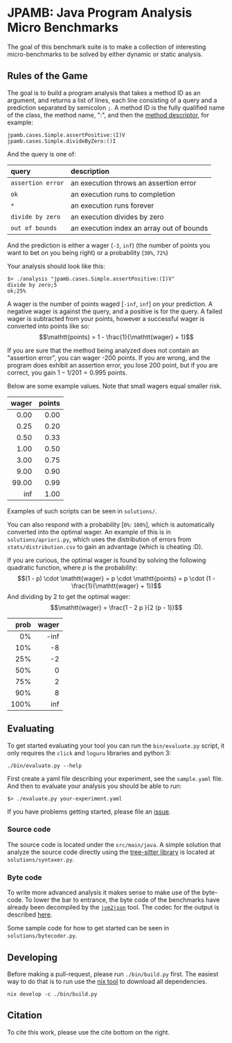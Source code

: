 # JPAMB: Java Program Analysis Micro Benchmarks

The goal of this benchmark suite is to make a collection of interesting
micro-benchmarks to be solved by either dynamic or static analysis.

## Rules of the Game

The goal is to build a program analysis that takes a method ID as an argument, and 
returns a list of lines, each line consisting of a query and a prediction separated by semicolon `;`.
A method ID is the fully qualified name of the class, the method name, ":", and 
then the [method descriptor](https://docs.oracle.com/javase/specs/jvms/se22/html/jvms-4.html#jvms-4.3.3), 
for example:
```
jpamb.cases.Simple.assertPositive:(I)V
jpamb.cases.Simple.divideByZero:()I 
```

And the query is one of: 

| query              | description                               |
| :-----             | :-----                                    |
| `assertion error`  | an execution throws an assertion error    |
| `ok`               | an execution runs to completion           | 
| `*`                | an execution runs forever                 | 
| `divide by zero`   | an execution divides by zero              | 
| `out of bounds`    | an execution index an array out of bounds | 

And the prediction is either a wager (`-3`, `inf`) (the number of points you 
want to bet on you being right) or a probability (`30%`, `72%`)

Your analysis should look like this:

```shell
$> ./analysis "jpamb.cases.Simple.assertPositive:(I)V" 
divide by zero;5 
ok;25%
```

A wager is the number of points waged [`-inf`, `inf`] on your prediction. A negative wager is against the query, and 
a positive is for the query. A failed wager is subtracted from your points, however 
a successful wager is converted into points like so:
$$\mathtt{points} = 1 - \frac{1}{\mathtt{wager} + 1}$$

If you are sure that the method being analyzed does not contain an "assertion error", 
you can wager -200 points. If you are wrong, and the program does exhibit an assertion error, 
you lose 200 point, but if you are correct, you gain $1 - 1 / 201 = 0.995$ points.

Below are some example values. Note that small wagers equal smaller risk.

|  wager | points |
|   ---: |    ---:|
|   0.00 |   0.00 |
|   0.25 |   0.20 |
|   0.50 |   0.33 |
|   1.00 |   0.50 | 
|   3.00 |   0.75 | 
|   9.00 |   0.90 | 
|  99.00 |   0.99 | 
|    inf |   1.00 | 

Examples of such scripts can be seen in `solutions/`.

You can also respond with a probability [`0%`: `100%`], which is automatically converted into 
the optimal wager. An example of this is in `solutions/apriori.py`, which uses the distribution 
of errors from `stats/distribution.csv` to gain an advantage (which is cheating :D).

If you are curious, the optimal wager is found by solving the following quadratic function, where $p$ is the probability:
$$(1 - p) \cdot \mathtt{wager} = p \cdot \mathtt{points} = p \cdot (1 - \frac{1}{\mathtt{wager} + 1})$$
And dividing by 2 to get the optimal wager:
$$\mathtt{wager} = \frac{1 - 2 p }{2 (p - 1)}$$

|   prob |  wager |
|   ---: |    ---:|
|     0% |   -inf |
|    10% |     -8 |
|    25% |     -2 |
|    50% |      0 |
|    75% |      2 |
|    90% |      8 |
|   100% |    inf | 

## Evaluating

To get started evaluating your tool you can run the `bin/evaluate.py` script, it only requires 
the `click` and `loguru` libraries and python 3:

```shell
./bin/evaluate.py --help
```

First create a yaml file describing your experiment, see the `sample.yaml` file.
And then to evaluate your analysis you should be able to run:
```shell
$> ./evaluate.py your-experiment.yaml
```

If you have problems getting started, please file an [issue](https://github.com/kalhauge/jpamb/issues).

### Source code

The source code is located under the `src/main/java`. 
A simple solution that analyze the source code directly using the [tree-sitter
library](https://tree-sitter.github.io/tree-sitter/) is located at
`solutions/syntaxer.py`.

### Byte code

To write more advanced analysis it makes sense to make use of the byte-code. To
lower the bar to entrance, the byte code of the benchmarks have already been decompiled by the 
[`jvm2json`](https://github.com/kalhauge/jvm2json) tool. 
The codec for the output is described [here](https://github.com/kalhauge/jvm2json/blob/main/CODEC.txt).

Some sample code for how to get started can be seen in `solutions/bytecoder.py`.


## Developing

Before making a pull-request, please run `./bin/build.py` first.
The easiest way to do that is to run use the [nix tool](https://nixos.org/download/#download-nix) to download all dependencies. 

```shell
nix develop -c ./bin/build.py
```

## Citation

To cite this work, please use the cite bottom on the right.

